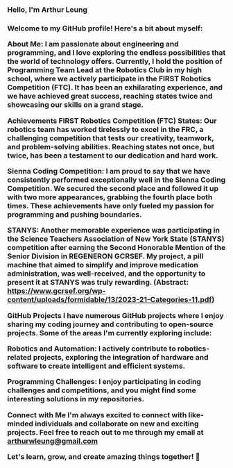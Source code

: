 <h3>Hello, I'm Arthur Leung<h3>
Welcome to my GitHub profile! Here's a bit about myself:

About Me:
I am passionate about engineering and programming, and I love exploring the endless possibilities that the world of technology offers. Currently, I hold the position of Programming Team Lead at the Robotics Club in my high school, where we actively participate in the FIRST Robotics Competition (FTC). It has been an exhilarating experience, and we have achieved great success, reaching states twice and showcasing our skills on a grand stage.

Achievements
FIRST Robotics Competition (FTC) States: Our robotics team has worked tirelessly to excel in the FRC, a challenging competition that tests our creativity, teamwork, and problem-solving abilities. Reaching states not once, but twice, has been a testament to our dedication and hard work.

Sienna Coding Competition: I am proud to say that we have consistently performed exceptionally well in the Sienna Coding Competition. We secured the second place and followed it up with two more appearances, grabbing the fourth place both times. These achievements have only fueled my passion for programming and pushing boundaries.

STANYS: Another memorable experience was participating in the Science Teachers Association of New York State (STANYS) competition after earning the Second Honorable Mention of the Senior Division in REGENERON GCRSEF. My project, a pill machine that aimed to simplify and improve medication administration, was well-received, and the opportunity to present it at STANYS was truly rewarding. (Abstract: https://www.gcrsef.org/wp-content/uploads/formidable/13/2023-21-Categories-11.pdf)

GitHub Projects
I have numerous GitHub projects where I enjoy sharing my coding journey and contributing to open-source projects. Some of the areas I'm currently exploring include:

Robotics and Automation: I actively contribute to robotics-related projects, exploring the integration of hardware and software to create intelligent and efficient systems.

Programming Challenges: I enjoy participating in coding challenges and competitions, and you might find some interesting solutions in my repositories.

Connect with Me
I'm always excited to connect with like-minded individuals and collaborate on new and exciting projects. Feel free to reach out to me through my email at arthurwleung@gmail.com

Let's learn, grow, and create amazing things together! 🚀
